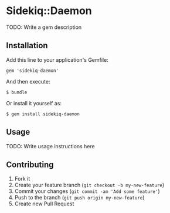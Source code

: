 # Sidekiq::Daemon

TODO: Write a gem description

## Installation

Add this line to your application's Gemfile:

    gem 'sidekiq-daemon'

And then execute:

    $ bundle

Or install it yourself as:

    $ gem install sidekiq-daemon

## Usage

TODO: Write usage instructions here

## Contributing

1. Fork it
2. Create your feature branch (`git checkout -b my-new-feature`)
3. Commit your changes (`git commit -am 'Add some feature'`)
4. Push to the branch (`git push origin my-new-feature`)
5. Create new Pull Request
